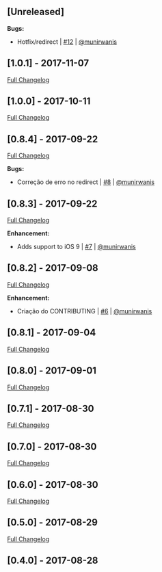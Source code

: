 ## [Unreleased]

**Bugs:**
- Hotfix/redirect | [#12](https://github.com/stone-payments/onestap-sdk-ios/pull/12) | [@munirwanis](https://github.com/munirwanis)

## [1.0.1] - 2017-11-07
[Full Changelog](https://github.com/stone-payments/onestap-sdk-ios/compare/1.0.0...1.0.1)

## [1.0.0] - 2017-10-11
[Full Changelog](https://github.com/stone-payments/onestap-sdk-ios/compare/0.8.4...1.0.0)

## [0.8.4] - 2017-09-22
[Full Changelog](https://github.com/stone-payments/onestap-sdk-ios/compare/0.8.3...0.8.4)

**Bugs:**
- Correção de erro no redirect | [#8](https://github.com/stone-payments/onestap-sdk-ios/pull/8) | [@munirwanis](https://github.com/munirwanis)

## [0.8.3] - 2017-09-22
[Full Changelog](https://github.com/stone-payments/onestap-sdk-ios/compare/0.8.2...0.8.3)

**Enhancement:**
- Adds support to iOS 9 | [#7](https://github.com/stone-payments/onestap-sdk-ios/pull/7) | [@munirwanis](https://github.com/munirwanis)

## [0.8.2] - 2017-09-08
[Full Changelog](https://github.com/stone-payments/onestap-sdk-ios/compare/0.8.1...0.8.2)

**Enhancement:**
- Criação do CONTRIBUTING | [#6](https://github.com/stone-payments/onestap-sdk-ios/pull/6) | [@munirwanis](https://github.com/munirwanis)

## [0.8.1] - 2017-09-04
[Full Changelog](https://github.com/stone-payments/onestap-sdk-ios/compare/0.8.0...0.8.1)

## [0.8.0] - 2017-09-01
[Full Changelog](https://github.com/stone-payments/onestap-sdk-ios/compare/0.7.1...0.8.0)

## [0.7.1] - 2017-08-30
[Full Changelog](https://github.com/stone-payments/onestap-sdk-ios/compare/0.7.0...0.7.1)

## [0.7.0] - 2017-08-30
[Full Changelog](https://github.com/stone-payments/onestap-sdk-ios/compare/0.6.0...0.7.0)

## [0.6.0] - 2017-08-30
[Full Changelog](https://github.com/stone-payments/onestap-sdk-ios/compare/0.5.0...0.6.0)

## [0.5.0] - 2017-08-29
[Full Changelog](https://github.com/stone-payments/onestap-sdk-ios/compare/0.4.0...0.5.0)

## [0.4.0] - 2017-08-28
